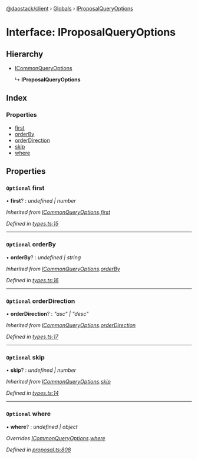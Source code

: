 [@daostack/client](../README.md) › [Globals](../globals.md) › [IProposalQueryOptions](iproposalqueryoptions.md)

# Interface: IProposalQueryOptions

## Hierarchy

* [ICommonQueryOptions](icommonqueryoptions.md)

  ↳ **IProposalQueryOptions**

## Index

### Properties

* [first](iproposalqueryoptions.md#optional-first)
* [orderBy](iproposalqueryoptions.md#optional-orderby)
* [orderDirection](iproposalqueryoptions.md#optional-orderdirection)
* [skip](iproposalqueryoptions.md#optional-skip)
* [where](iproposalqueryoptions.md#optional-where)

## Properties

### `Optional` first

• **first**? : *undefined | number*

*Inherited from [ICommonQueryOptions](icommonqueryoptions.md).[first](icommonqueryoptions.md#optional-first)*

*Defined in [types.ts:15](https://github.com/daostack/client/blob/18967ff/src/types.ts#L15)*

___

### `Optional` orderBy

• **orderBy**? : *undefined | string*

*Inherited from [ICommonQueryOptions](icommonqueryoptions.md).[orderBy](icommonqueryoptions.md#optional-orderby)*

*Defined in [types.ts:16](https://github.com/daostack/client/blob/18967ff/src/types.ts#L16)*

___

### `Optional` orderDirection

• **orderDirection**? : *"asc" | "desc"*

*Inherited from [ICommonQueryOptions](icommonqueryoptions.md).[orderDirection](icommonqueryoptions.md#optional-orderdirection)*

*Defined in [types.ts:17](https://github.com/daostack/client/blob/18967ff/src/types.ts#L17)*

___

### `Optional` skip

• **skip**? : *undefined | number*

*Inherited from [ICommonQueryOptions](icommonqueryoptions.md).[skip](icommonqueryoptions.md#optional-skip)*

*Defined in [types.ts:14](https://github.com/daostack/client/blob/18967ff/src/types.ts#L14)*

___

### `Optional` where

• **where**? : *undefined | object*

*Overrides [ICommonQueryOptions](icommonqueryoptions.md).[where](icommonqueryoptions.md#optional-where)*

*Defined in [proposal.ts:808](https://github.com/daostack/client/blob/18967ff/src/proposal.ts#L808)*
